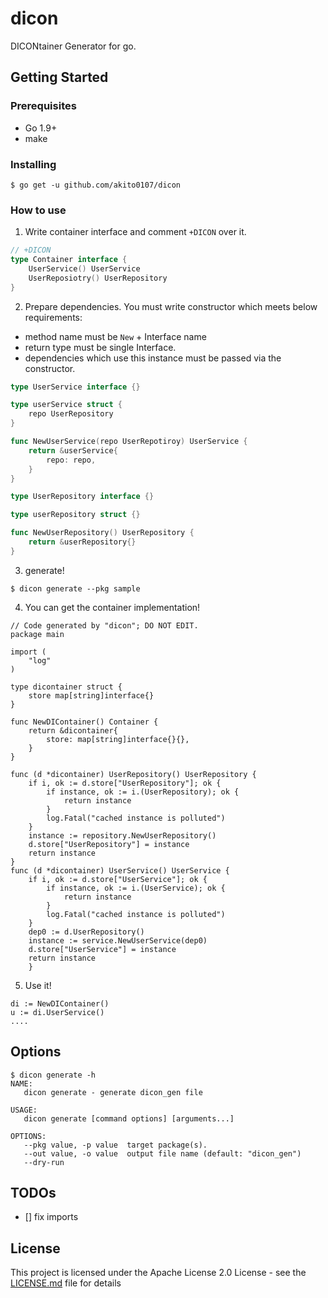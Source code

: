# dicon

DICONtainer Generator for go.

## Getting Started

### Prerequisites
- Go 1.9+
- make

### Installing
```
$ go get -u github.com/akito0107/dicon
```

### How to use
1. Write container interface and comment `+DICON` over it.
```.go
// +DICON
type Container interface {
    UserService() UserService
    UserReposiotry() UserRepository
}
```
2. Prepare dependencies. You must write constructor which meets below requirements:
- method name must be `New` + Interface name
- return type must be single Interface.
- dependencies which use this instance must be passed via the constructor.

```userservice.go
type UserService interface {}

type userService struct {
    repo UserRepository
}

func NewUserService(repo UserRepotiroy) UserService {
    return &userService{
        repo: repo,
    }
}
```

```userrepository.go
type UserRepository interface {}

type userRepository struct {}

func NewUserRepository() UserRepository {
    return &userRepository{}
}
```
3. generate!
```
$ dicon generate --pkg sample
```

4. You can get the container implementation!
```
// Code generated by "dicon"; DO NOT EDIT.
package main

import (
	"log"
)

type dicontainer struct {
	store map[string]interface{}
}

func NewDIContainer() Container {
	return &dicontainer{
		store: map[string]interface{}{},
	}
}

func (d *dicontainer) UserRepository() UserRepository {
	if i, ok := d.store["UserRepository"]; ok {
		if instance, ok := i.(UserRepository); ok {
			return instance
		}
		log.Fatal("cached instance is polluted")
	}
	instance := repository.NewUserRepository()
	d.store["UserRepository"] = instance
	return instance
}
func (d *dicontainer) UserService() UserService {
	if i, ok := d.store["UserService"]; ok {
		if instance, ok := i.(UserService); ok {
			return instance
		}
		log.Fatal("cached instance is polluted")
	}
	dep0 := d.UserRepository()
	instance := service.NewUserService(dep0)
	d.store["UserService"] = instance
	return instance
    }
```

5. Use it!
```
di := NewDIContainer()
u := di.UserService()
....
```

## Options
```
$ dicon generate -h
NAME:
   dicon generate - generate dicon_gen file

USAGE:
   dicon generate [command options] [arguments...]

OPTIONS:
   --pkg value, -p value  target package(s).
   --out value, -o value  output file name (default: "dicon_gen")
   --dry-run
```

## TODOs
- [] fix imports

## License
This project is licensed under the Apache License 2.0 License - see the [LICENSE.md](LICENSE.md) file for details
